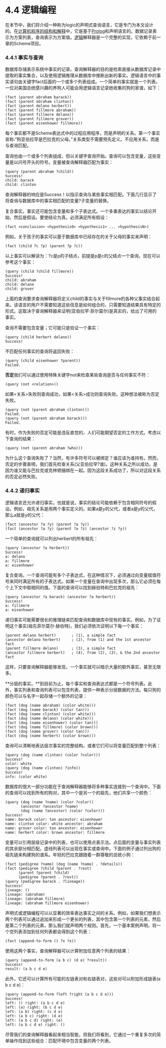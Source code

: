 # 4.4 逻辑编程

在本节中，我们将介绍一种称为logic的声明式查询语言，它是专门为本文设计的。在[计算机程序的结构和解释](http://mitpress.mit.edu/sicp/full-text/book/book-Z-H-29.html#%_sec_4.4.1)中，它是基于[Prolog](http://en.wikipedia.org/wiki/Prolog)和声明语言的。数据记录表示为方案列表，查询表示为方案值。[逻辑](http://composingprograms.com/examples/logic/logic.py.html)解释器是一个完整的实现，它依赖于前一章的Scheme项目。

### 4.4.1 事实与查询

数据库存储表示系统中事实的记录。查询解释器的目的是检索直接从数据库记录中提取的事实集合，以及使用逻辑推理从数据库中推断出新的事实。逻辑语言中的事实语句由关键字fact后面的一个或多个列表组成。一个简单的事实就是一个列表。一位对美国总统感兴趣的养狗人可能会用逻辑语言记录她收集的狗的家谱，如下：

```text
(fact (parent abraham barack))
(fact (parent abraham clinton))
(fact (parent delano herbert))
(fact (parent fillmore abraham))
(fact (parent fillmore delano))
(fact (parent fillmore grover))
(fact (parent eisenhower fillmore))
```

每个事实都不是Scheme表达式中的过程应用程序，而是声明的关系。第一个事实宣称:“狗亚伯拉罕是巴拉克的父母。”关系类型不需要预先定义。不应用关系，而是与查询匹配。 

查询也由一个或多个列表组成，但以关键字查询开始。查询可以包含变量，这些变量是以问号开头的符号。变量被查询解释器匹配为事实：

```text
(query (parent abraham ?child))
Success!
child: barack
child: clinton
```

查询解释器的响应是Success！以指示查询与某些事实相匹配。下面几行显示了将查询与数据库中的事实相匹配的变量?子变量的替换。

复合事实。事实还可能包含变量和多个子表达式。一个多重表达的事实以结论开始，然后是假设。要使结论为真，必须满足所有假设：

```text
(fact <conclusion> <hypothesis0> <hypothesis1> ... <hypothesisN>)
```

例如，关于孩子的事实可以基于数据库中已经存在的关于父母的事实来声明：

```text
(fact (child ?c ?p) (parent ?p ?c))
```

以上事实可以解读为：?c是p的子结点，前提是p是c的父结点一个查询，现在可以参考这个事实：

```text
(query (child ?child fillmore))
Success!
child: abraham
child: delano
child: grover
```

上面的查询要求查询解释器将定义child的事实与关于fillmore的各种父事实结合起来。该语言的用户不需要知道这些信息是如何组合的，只需要知道结果具有特定的形式。这取决于查询解释器来证明\(亚伯拉罕·菲尔莫尔\)是真实的，给出了可用的事实。

查询不需要包含变量；它可能只是验证一个事实：

```text
(query (child herbert delano))
Success!
```

不匹配任何事实的查询将返回失败：

```text
(query (child eisenhower ?parent))
Failed.
```

**否定**我们可以通过使用特殊关键字not来检查某些查询是否与任何事实不符：

```text
(query (not <relation>))
```

如果&lt;关系&gt;失败则查询成功，如果&lt;关系&gt;成功则查询失败。这种想法被称为否定失败。

```text
(query (not (parent abraham clinton)))
Failed.
(query (not (parent abraham barack)))
Failed.
```

有时，作为失败的否定可能是违反直觉的，人们可能期望否定的工作方式。考虑以下查询的结果：

```text
(query (not (parent abraham ?who)))
```

为什么这个查询失败了？当然，有许多符号可以被绑定？谁应该为谁持有。然而，否定的步骤表明，我们首先检查关系\(父亚伯拉罕?谁\)。这种关系之所以成功，是因为谁又能与巴拉克或克林顿捆绑在一起。因为这段关系成功了，所以对这段关系的否定必然失败。

### 4.4.2 递归事实

逻辑语言还允许递归事实。也就是说，事实的结论可能依赖于包含相同符号的假设。例如，祖先关系是用两个事实定义的。如果a是y的父代，或者a是y的父代，那么a就是y的父代：

```text
(fact (ancestor ?a ?y) (parent ?a ?y))
(fact (ancestor ?a ?y) (parent ?a ?z) (ancestor ?z ?y))
```

一个简单的查询就可以列出herbert的所有祖先：

```text
(query (ancestor ?a herbert))
Success!
a: delano
a: fillmore
a: eisenhower
```

复合查询。一个查询可能有多个子表达式，在这种情况下，必须通过向变量赋值符号来同时满足所有的子表达式。如果一个变量在查询中出现多次，那么它必须在每个上下文中取相同的值。下面的查询可以找到赫伯特和巴拉克的祖先：

```text
(query (ancestor ?a barack) (ancestor ?a herbert))
Success!
a: fillmore
a: eisenhower
```

递归事实可能需要很长的推理链来匹配查询和数据库中现有的事实。例如，为了证明这个事实\(祖先菲尔莫尔·赫伯特\)，我们必须依次证明以下每一个事实：

```text
(parent delano herbert)       ; (1), a simple fact
(ancestor delano herbert)     ; (2), from (1) and the 1st ancestor fact
(parent fillmore delano)      ; (3), a simple fact
(ancestor fillmore herbert)   ; (4), from (2), (3), & the 2nd ancestor fact
```

这样，只要查询解释器能够发现，一个事实就可以暗示大量的额外事实，甚至无限多。 

**分层的事实。**到目前为止，每个事实和查询表达式都是一个符号列表。此外，事实列表和查询列表可以包含列表，提供一种表示分层数据的方法。每只狗的颜色可以与名字一起存储一个额外的记录：

```text
(fact (dog (name abraham) (color white)))
(fact (dog (name barack) (color tan)))
(fact (dog (name clinton) (color white)))
(fact (dog (name delano) (color white)))
(fact (dog (name eisenhower) (color tan)))
(fact (dog (name fillmore) (color brown)))
(fact (dog (name grover) (color tan)))
(fact (dog (name herbert) (color brown)))
```

查询可以清晰地表达层次事实的完整结构，或者它们可以将变量匹配到整个列表：

```text
(query (dog (name clinton) (color ?color)))
Success!
color: white
(query (dog (name clinton) ?info))
Success!
info: (color white)
```

数据库的很大一部分功能在于查询解释器能够将多种事实连接到一个查询中。下面的查询可以找到所有的狗对，其中一个是另一个的祖先，他们共享一个颜色：

```text
(query (dog (name ?name) (color ?color))
       (ancestor ?ancestor ?name)
       (dog (name ?ancestor) (color ?color)))
Success!
name: barack color: tan ancestor: eisenhower
name: clinton color: white ancestor: abraham
name: grover color: tan ancestor: eisenhower
name: herbert color: brown ancestor: fillmore
```

变量可以引用层级记录中的列表，也可以使用点表示法。点后面的变量与事实列表的其余部分相匹配。虚线列表可以出现在事实或查询中。下面的例子通过列出狗的祖先链来构建狗的谱系。年轻的巴拉克跟随着一群尊敬的总统小狗：

```text
(fact (pedigree ?name) (dog (name ?name) . ?details))
(fact (pedigree ?child ?parent . ?rest)
      (parent ?parent ?child)
      (pedigree ?parent . ?rest))
(query (pedigree barack . ?lineage))
Success!
lineage: ()
lineage: (abraham)
lineage: (abraham fillmore)
lineage: (abraham fillmore eisenhower)
```

声明式或逻辑编程可以以显著的效率表达事实之间的关系。例如，如果我们想表示两个列表可以通过追加来形成一个更长的列表，其中包含第一个列表的元素，然后是第二个列表的元素，那么我们就声明两个规则。首先，一个基本案例声明，将一个空列表添加到任何列表都会得到这个列表：

```text
(fact (append-to-form () ?x ?x))
```

使用这两个事实，查询解释器可以计算附加任意两个列表的结果：

```text
(query (append-to-form (a b c) (d e) ?result))
Success!
result: (a b c d e)
```

此外，它还可以计算所有可能的左链表对和右链表对，这些对可以附加形成链表\(a b c d e\)：

```text
(query (append-to-form ?left ?right (a b c d e)))
Success!
left: () right: (a b c d e)
left: (a) right: (b c d e)
left: (a b) right: (c d e)
left: (a b c) right: (d e)
left: (a b c d) right: (e)
left: (a b c d e) right: ()
```

尽管我们的查询解释器看起来相当智能，但我们将看到，它通过一个重复多次的简单操作找到这些组合：匹配环境中包含变量的两个列表。

